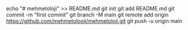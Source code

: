 echo "# mehmetoloji" >> README.md
git init
git add README.md
git commit -m "first commit"
git branch -M main
git remote add origin https://github.com/mehmetolooji/mehmetoloji.git
git push -u origin main
